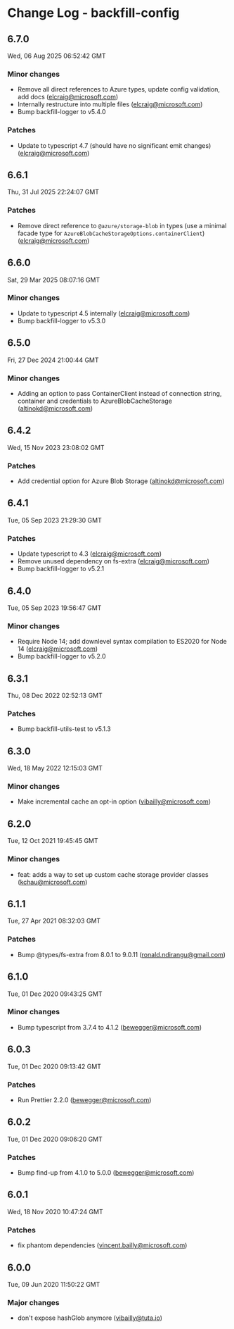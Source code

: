 # Change Log - backfill-config

<!-- This log was last generated on Wed, 06 Aug 2025 06:52:42 GMT and should not be manually modified. -->

<!-- Start content -->

## 6.7.0

Wed, 06 Aug 2025 06:52:42 GMT

### Minor changes

- Remove all direct references to Azure types, update config validation, add docs (elcraig@microsoft.com)
- Internally restructure into multiple files (elcraig@microsoft.com)
- Bump backfill-logger to v5.4.0

### Patches

- Update to typescript 4.7 (should have no significant emit changes) (elcraig@microsoft.com)

## 6.6.1

Thu, 31 Jul 2025 22:24:07 GMT

### Patches

- Remove direct reference to `@azure/storage-blob` in types (use a minimal facade type for `AzureBlobCacheStorageOptions.containerClient`) (elcraig@microsoft.com)

## 6.6.0

Sat, 29 Mar 2025 08:07:16 GMT

### Minor changes

- Update to typescript 4.5 internally (elcraig@microsoft.com)
- Bump backfill-logger to v5.3.0

## 6.5.0

Fri, 27 Dec 2024 21:00:44 GMT

### Minor changes

- Adding an option to pass ContainerClient instead of connection string, container and credentials to AzureBlobCacheStorage (altinokd@microsoft.com)

## 6.4.2

Wed, 15 Nov 2023 23:08:02 GMT

### Patches

- Add credential option for Azure Blob Storage (altinokd@microsoft.com)

## 6.4.1

Tue, 05 Sep 2023 21:29:30 GMT

### Patches

- Update typescript to 4.3 (elcraig@microsoft.com)
- Remove unused dependency on fs-extra (elcraig@microsoft.com)
- Bump backfill-logger to v5.2.1

## 6.4.0

Tue, 05 Sep 2023 19:56:47 GMT

### Minor changes

- Require Node 14; add downlevel syntax compilation to ES2020 for Node 14 (elcraig@microsoft.com)
- Bump backfill-logger to v5.2.0

## 6.3.1

Thu, 08 Dec 2022 02:52:13 GMT

### Patches

- Bump backfill-utils-test to v5.1.3

## 6.3.0

Wed, 18 May 2022 12:15:03 GMT

### Minor changes

- Make incremental cache an opt-in option (vibailly@microsoft.com)

## 6.2.0

Tue, 12 Oct 2021 19:45:45 GMT

### Minor changes

- feat: adds a way to set up custom cache storage provider classes (kchau@microsoft.com)

## 6.1.1

Tue, 27 Apr 2021 08:32:03 GMT

### Patches

- Bump @types/fs-extra from 8.0.1 to 9.0.11 (ronald.ndirangu@gmail.com)

## 6.1.0

Tue, 01 Dec 2020 09:43:25 GMT

### Minor changes

- Bump typescript from 3.7.4 to 4.1.2 (bewegger@microsoft.com)

## 6.0.3

Tue, 01 Dec 2020 09:13:42 GMT

### Patches

- Run Prettier 2.2.0 (bewegger@microsoft.com)

## 6.0.2

Tue, 01 Dec 2020 09:06:20 GMT

### Patches

- Bump find-up from 4.1.0 to 5.0.0 (bewegger@microsoft.com)

## 6.0.1

Wed, 18 Nov 2020 10:47:24 GMT

### Patches

- fix phantom dependencies (vincent.bailly@microsoft.com)

## 6.0.0

Tue, 09 Jun 2020 11:50:22 GMT

### Major changes

- don't expose hashGlob anymore (vibailly@tuta.io)
